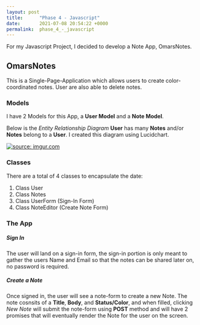 ```yaml
---
layout: post
title:      "Phase 4 - Javascript"
date:       2021-07-08 20:54:22 +0000
permalink:  phase_4_-_javascript
---
```



For my Javascript Project, I decided to develop a Note App, OmarsNotes. 

## OmarsNotes

This is a Single-Page-Application which allows users to create color-coordinated notes. User are also able to delete notes. 


### Models

I have 2 Models for this App, a **User Model** and a **Note Model**. 

Below is the *Entity Relationship Diagram* **User** has many **Notes** and/or **Notes** belong to a **User**. I created this diagram using Lucidchart. 

<a href="https://imgur.com/wK7gZHs"><img src="https://i.imgur.com/wK7gZHs.png" title="source: imgur.com" /></a>

### Classes

There are a total of 4 classes to encapsulate the date:

1. Class User
2. Class Notes
3. Class UserForm (Sign-In Form)
4. Class NoteEditor (Create Note Form)


### The App

##### Sign In
The user will land on a sign-in form, the sign-in portion is only meant to gather the users Name and Email so that the notes can be shared later on, no password is required. 

##### Create a Note
Once signed in, the user will see a note-form to create a new Note. The note cosnsits of a **Title**, **Body**, and **Status/Color**, and when filled, clicking *New Note* will submit the note-form using **POST** method and will have 2 promises that will eventually render the Note for the user on the screen. 





